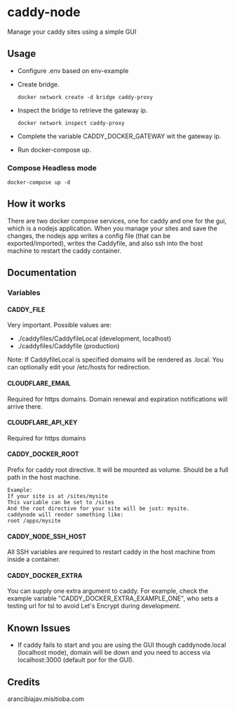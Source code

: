 # caddy-node

Manage your caddy sites using a simple GUI

## Usage

- Configure .env based on env-example
- Create bridge.

      docker network create -d bridge caddy-proxy

- Inspect the bridge to retrieve the gateway ip.

      docker network inspect caddy-proxy
- Complete the variable CADDY_DOCKER_GATEWAY wit the gateway ip.
- Run docker-compose up.

### Compose Headless mode

    docker-compose up -d

## How it works

There are two docker compose services, one for caddy and one for the gui, which is a nodejs application. When you manage your sites and save the changes, the nodejs app writes a config file (that can be exported/imported), writes the Caddyfile, and also ssh into the host machine to restart the caddy container.

## Documentation

### Variables

#### CADDY_FILE

Very important. Possible values are:

- ./caddyfiles/CaddyfileLocal (development, localhost)
- ./caddyfiles/Caddyfile (production)

Note: If CaddyfileLocal is specified domains will be rendered as .local. You can optionally edit your /etc/hosts for redirection.

#### CLOUDFLARE_EMAIL

Required for https domains. Domain renewal and expiration notifications will arrive there.

#### CLOUDFLARE_API_KEY

Required for https domains

#### CADDY_DOCKER_ROOT

Prefix for caddy root directive. It will be mounted as volume. Should be a full path in the host machine.

    Example:
    If your site is at /sites/mysite
    This variable can be set to /sites
    And the root directive for your site will be just: mysite.
    caddynode will render something like:
    root /apps/mysite

#### CADDY_NODE_SSH_HOST

All SSH variables are required to restart caddy in the host machine from inside a container.

#### CADDY_DOCKER_EXTRA

You can supply one extra argument to caddy.
For example, check the example variable "CADDY_DOCKER_EXTRA_EXAMPLE_ONE", who sets a testing url for tsl to avoid Let's Encrypt during development.

## Known Issues

- If caddy fails to start and you are using the GUI though caddynode.local (localhost mode), domain will be down and you need to access via localhost:3000 (default por for the GUI).

## Credits

arancibiajav.misitioba.com
